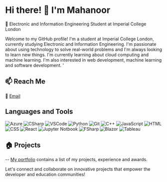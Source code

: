 # Hi there! 👋 I'm Mahanoor

🚀 Electronic and Information Engineering Student at Imperial College London

Welcome to my GitHub profile! I'm a student at Imperial College London, currently studying Electronic and Information Engineering. I'm passionate about using technology to solve real-world problems and I'm always looking to learn new things. I'm currently learning about cloud computing and machine learning. I'm also interested in web development, machine learning and software development.
'

## 📫 Reach Me
📧 [Email](mailto:mahasyed03@hotmail.com)

## Languages and Tools

![Azure](https://img.shields.io/badge/-Azure-0089D6?style=flat-square&logo=Microsoft-Azure&logoColor=white)
![CSharp](https://img.shields.io/badge/-CSharp-239120?style=flat-square&logo=C-Sharp&logoColor=white)
![VSCode](https://img.shields.io/badge/-VSCode-007ACC?style=flat-square&logo=Visual-Studio-Code&logoColor=white)
![Python](https://img.shields.io/badge/-Python-3776AB?style=flat-square&logo=Python&logoColor=white)
![Git](https://img.shields.io/badge/-Git-F05032?style=flat-square&logo=Git&logoColor=white)
![C++](https://img.shields.io/badge/-C++-00599C?style=flat-square&logo=C%2B%2B&logoColor=white)
![JavaScript](https://img.shields.io/badge/-JavaScript-F7DF1E?style=flat-square&logo=JavaScript&logoColor=black)
![HTML](https://img.shields.io/badge/-HTML-E34F26?style=flat-square&logo=HTML5&logoColor=white)
![CSS](https://img.shields.io/badge/-CSS-1572B6?style=flat-square&logo=CSS3&logoColor=white)
![React](https://img.shields.io/badge/-React-61DAFB?style=flat-square&logo=React&logoColor=black)
![Jupyter Notbook](https://img.shields.io/badge/-Jupyter%20Notebook-F37626?style=flat-square&logo=Jupyter&logoColor=white)
![FSharp](https://img.shields.io/badge/-FSharp-3776AB?style=flat-square&logo=F-Sharp&logoColor=white)
![Blazor](https://img.shields.io/badge/-Blazor-512BD4?style=flat-square&logo=Blazor&logoColor=white)
![Tableau](https://img.shields.io/badge/-Tableau-E97627?style=flat-square&logo=Tableau&logoColor=white)




<!-- ## GitHub Stats

![GitHub Stats](https://github-readme-stats.vercel.app/api?username=yourusername&show_icons=true&theme=dark) -->

## 🏠 Projects

-- [My portfolio](mahanoorsyed.pages.dev) contains a list of my projects, experience and awards. 



Let's connect and collaborate on innovative projects that empower the developer and education communities!
